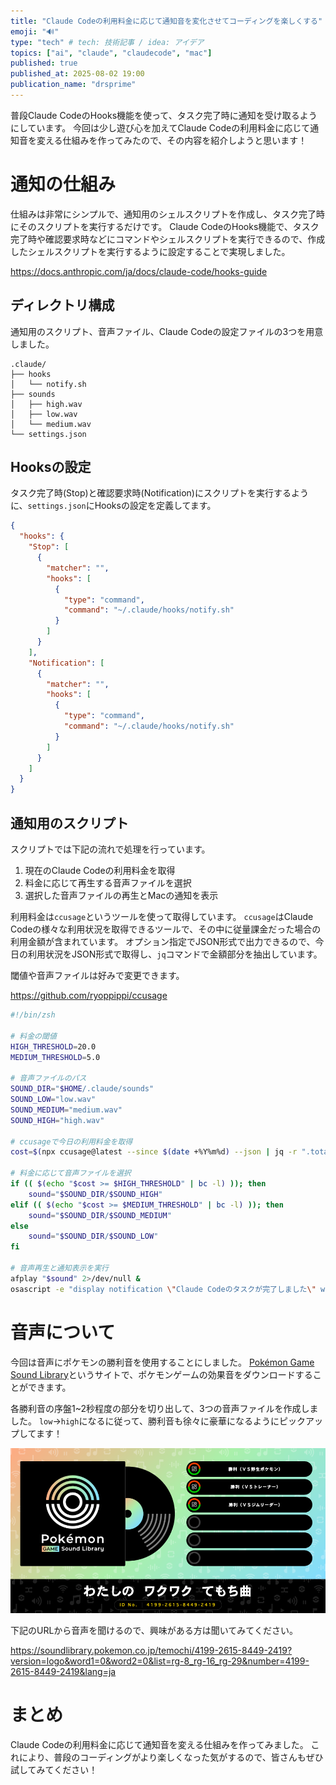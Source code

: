 ```yaml
---
title: "Claude Codeの利用料金に応じて通知音を変化させてコーディングを楽しくする"
emoji: "🔊"
type: "tech" # tech: 技術記事 / idea: アイデア
topics: ["ai", "claude", "claudecode", "mac"]
published: true
published_at: 2025-08-02 19:00
publication_name: "drsprime"
---
```


普段Claude CodeのHooks機能を使って、タスク完了時に通知を受け取るようにしています。
今回は少し遊び心を加えてClaude Codeの利用料金に応じて通知音を変える仕組みを作ってみたので、その内容を紹介しようと思います！

# 通知の仕組み

仕組みは非常にシンプルで、通知用のシェルスクリプトを作成し、タスク完了時にそのスクリプトを実行するだけです。
Claude CodeのHooks機能で、タスク完了時や確認要求時などにコマンドやシェルスクリプトを実行できるので、作成したシェルスクリプトを実行するように設定することで実現しました。

https://docs.anthropic.com/ja/docs/claude-code/hooks-guide

## ディレクトリ構成

通知用のスクリプト、音声ファイル、Claude Codeの設定ファイルの3つを用意しました。

```tree
.claude/
├── hooks
│   └── notify.sh
├── sounds
│   ├── high.wav
│   ├── low.wav
│   └── medium.wav
└── settings.json
```

## Hooksの設定

タスク完了時(Stop)と確認要求時(Notification)にスクリプトを実行するように、`settings.json`にHooksの設定を定義してます。

```json:settings.json
{
  "hooks": {
    "Stop": [
      {
        "matcher": "",
        "hooks": [
          {
            "type": "command",
            "command": "~/.claude/hooks/notify.sh"
          }
        ]
      }
    ],
    "Notification": [
      {
        "matcher": "",
        "hooks": [
          {
            "type": "command",
            "command": "~/.claude/hooks/notify.sh"
          }
        ]
      }
    ]
  }
}
```

## 通知用のスクリプト

スクリプトでは下記の流れで処理を行っています。

1. 現在のClaude Codeの利用料金を取得
2. 料金に応じて再生する音声ファイルを選択
3. 選択した音声ファイルの再生とMacの通知を表示

利用料金は`ccusage`というツールを使って取得しています。
`ccusage`はClaude Codeの様々な利用状況を取得できるツールで、その中に従量課金だった場合の利用金額が含まれています。
オプション指定でJSON形式で出力できるので、今日の利用状況をJSON形式で取得し、`jq`コマンドで金額部分を抽出しています。

閾値や音声ファイルは好みで変更できます。

https://github.com/ryoppippi/ccusage

```shell:notify.sh
#!/bin/zsh

# 料金の閾値
HIGH_THRESHOLD=20.0
MEDIUM_THRESHOLD=5.0

# 音声ファイルのパス
SOUND_DIR="$HOME/.claude/sounds"
SOUND_LOW="low.wav"
SOUND_MEDIUM="medium.wav"
SOUND_HIGH="high.wav"

# ccusageで今日の利用料金を取得
cost=$(npx ccusage@latest --since $(date +%Y%m%d) --json | jq -r ".totals.totalCost // 0")

# 料金に応じて音声ファイルを選択
if (( $(echo "$cost >= $HIGH_THRESHOLD" | bc -l) )); then
    sound="$SOUND_DIR/$SOUND_HIGH"
elif (( $(echo "$cost >= $MEDIUM_THRESHOLD" | bc -l) )); then
    sound="$SOUND_DIR/$SOUND_MEDIUM"
else
    sound="$SOUND_DIR/$SOUND_LOW"
fi

# 音声再生と通知表示を実行
afplay "$sound" 2>/dev/null &
osascript -e "display notification \"Claude Codeのタスクが完了しました\" with title \"Claude Code\"" 2>/dev/null &
```

# 音声について

今回は音声にポケモンの勝利音を使用することにしました。
[Pokémon Game Sound Library](https://soundlibrary.pokemon.co.jp/)というサイトで、ポケモンゲームの効果音をダウンロードすることができます。


各勝利音の序盤1~2秒程度の部分を切り出して、3つの音声ファイルを作成しました。
`low`->`high`になるに従って、勝利音も徐々に豪華になるようにピックアップしてます！

![](/images/f4f4aa199d79d0/pokemon.png)

下記のURLから音声を聞けるので、興味がある方は聞いてみてください。

https://soundlibrary.pokemon.co.jp/temochi/4199-2615-8449-2419?version=logo&word1=0&word2=0&list=rg-8_rg-16_rg-29&number=4199-2615-8449-2419&lang=ja

# まとめ

Claude Codeの利用料金に応じて通知音を変える仕組みを作ってみました。
これにより、普段のコーディングがより楽しくなった気がするので、皆さんもぜひ試してみてください！
